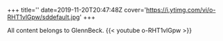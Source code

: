 +++
title=''
date=2019-11-20T20:47:48Z
cover='https://i.ytimg.com/vi/o-RHT1vlGpw/sddefault.jpg'
+++

All content belongs to GlennBeck.
{{< youtube o-RHT1vlGpw >}}
